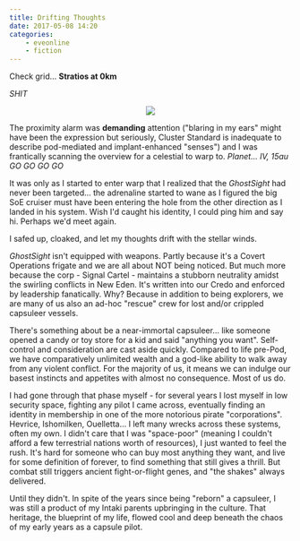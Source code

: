 ```yaml
---
title: Drifting Thoughts
date: 2017-05-08 14:20
categories:
    - eveonline
    - fiction
---
```

Check grid... **Stratios at 0km**

*SHIT*

<p style="text-align: center">
 <img src="http://i.imgur.com/sk1LVTL.jpg" style="margin: 0 auto;">
</p>

The proximity alarm was **demanding** attention ("blaring in my ears" might have been the expression but seriously, Cluster Standard is inadequate to describe pod-mediated and implant-enhanced "senses") and I was frantically scanning the overview for a celestial to warp to. *Planet... IV, 15au GO GO GO GO*

It was only as I started to enter warp that I realized that the *GhostSight* had never been targeted... the adrenaline started to wane as I figured the big SoE cruiser must have been entering the hole from the other direction as I landed in his system. Wish I'd caught his identity, I could ping him and say hi. Perhaps we'd meet again.

I safed up, cloaked, and let my thoughts drift with the stellar winds.

*GhostSight* isn't equipped with weapons. Partly because it's a Covert Operations frigate and we are all about NOT being noticed. But much more because the corp - Signal Cartel - maintains a stubborn neutrality amidst the swirling conflicts in New Eden. It's written into our Credo and enforced by leadership fanatically. Why? Because in addition to being explorers, we are many of us also an ad-hoc "rescue" crew for lost and/or crippled capsuleer vessels.

There's something about be a near-immortal capsuleer... like someone opened a candy or toy store for a kid and said "anything you want". Self-control and consideration are cast aside quickly. Compared to life pre-Pod, we have comparatively unlimited wealth and a god-like ability to walk away from any violent conflict. For the majority of us, it means we can indulge our basest instincts and appetites with almost no consequence. Most of us do.

I had gone through that phase myself - for several years I lost myself in low security space, fighting any pilot I came across, eventually finding an identity in membership in one of the more notorious pirate "corporations". Hevrice, Ishomilken, Ouelletta... I left many wrecks across these systems, often my own. I didn't care that I was "space-poor" (meaning I couldn't afford a few terrestrial nations worth of resources), I just wanted to feel the rush. It's hard for someone who can buy most anything they want, and live for some definition of forever, to find something that still gives a thrill. But combat still triggers ancient fight-or-flight genes, and "the shakes" always delivered.

Until they didn't. In spite of the years since being "reborn" a capsuleer, I was still a product of my Intaki parents upbringing in the culture. That heritage, the blueprint of my life, flowed cool and deep beneath the chaos of my early years as a capsule pilot.

